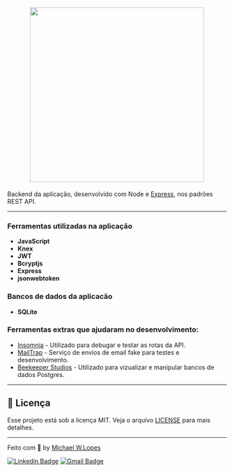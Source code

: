 <h1 align="center">
  <img alt="" title="+Clinica" src="" width="400px" />
</h1>

Backend da aplicação, desenvolvido com Node e [Express](https://github.com/expressjs/express), nos padrões REST API.

---

### Ferramentas utilizadas na aplicação

- **JavaScript**
- **Knex**
- **JWT**
- **Bcryptjs**
- **Express**
- **jsonwebtoken**

### Bancos de dados da aplicacão

- **SQLite**

### Ferramentas extras que ajudaram no desenvolvimento:

- [Insomnia](https://insomnia.rest/) - Utilizado para debugar e testar as rotas da API.
- [MailTrap](https://mailtrap.io/) - Serviço de envios de email fake para testes e desenvolvimento.
- [Beekeeper Studios](https://www.electronjs.org/apps/postbird) - Utilizado para vizualizar e manipular bancos de dados Postgres.

---

## :memo: Licença

Esse projeto está sob a licença MIT. Veja o arquivo [LICENSE](https://github.com/michaelwell23/Haitatsu/blob/master/LICENSE) para mais detalhes.

---

Feito com :purple_heart: by [Michael W.Lopes](https://github.com/michael23-lopes)

[![Linkedin Badge](https://img.shields.io/badge/-Michael%20Lopes-blue?style=flat-square&logo=Linkedin&logoColor=white&link=https://www.linkedin.com/in/michael-wellington-lopes/)](https://www.linkedin.com/in/michael-wellington-lopes/)
[![Gmail Badge](https://img.shields.io/badge/-michael23.wellington@gmail.com-c14438?style=flat-square&logo=Gmail&logoColor=white&link=mailto:michael23.wellington@gmail.com)](mailto:michael23.wellington@gmail.com)
